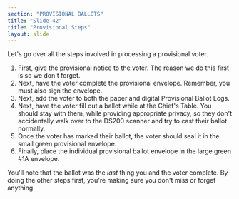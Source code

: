 ```yaml
---
section: "PROVISIONAL BALLOTS"
title: "Slide 42"
title: "Provisional Steps"
layout: slide
---
```


Let's go over all the steps involved in processing a provisional voter.

1. First, give the provisional notice to the voter. The reason we do this first is so we don't forget.
2. Next, have the voter complete the provisional envelope. Remember, you must also sign the envelope.
3. Next, add the voter to both the paper and digital Provisional Ballot Logs.
4. Next, have the voter fill out a ballot while at the Chief's Table. You should stay with them, while providing appropriate privacy, so they don't accidentally walk over to the DS200 scanner and try to cast their ballot normally.
5. Once the voter has marked their ballot, the voter should seal it in the small green provisional envelope.
6. Finally, place the individual provisional ballot envelope in the large green #1A envelope.

You'll note that the ballot was the _last_ thing you and the voter complete. By doing the other steps first, you're making sure you don't miss or forget anything.
